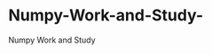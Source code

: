   # Numpy-Work-and-Study-
Numpy Work and Study 
                
                
              
                     
                  
                                                         
                             
                  
                    
                                                                                                     
                                                                                                           
                                                                                 
                                                                                                                                             
                                                
                                                                                                                  
                                                                                         
                                                                                                                                                                
                                                                                                                                  
                                                                                                                    
                                                                                                                                               
                                                                                
                                                                               
                                                                        
                    
